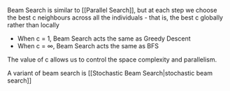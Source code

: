 Beam Search is similar to [[Parallel Search]], but at each step we choose the best c neighbours across all the individuals - that is, the best c globally rather than locally
- When c = 1, Beam Search acts the same as Greedy Descent
- When c = ∞, Beam Search acts the same as BFS

The value of c allows us to control the space complexity and parallelism.

A variant of beam search is [[Stochastic Beam Search|stochastic beam search]]